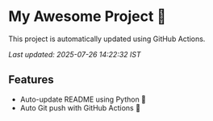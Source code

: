 # My Awesome Project 🚀

This project is automatically updated using GitHub Actions.

_Last updated: 2025-07-26 14:22:32 IST_

## Features
- Auto-update README using Python 🐍
- Auto Git push with GitHub Actions 🤖
